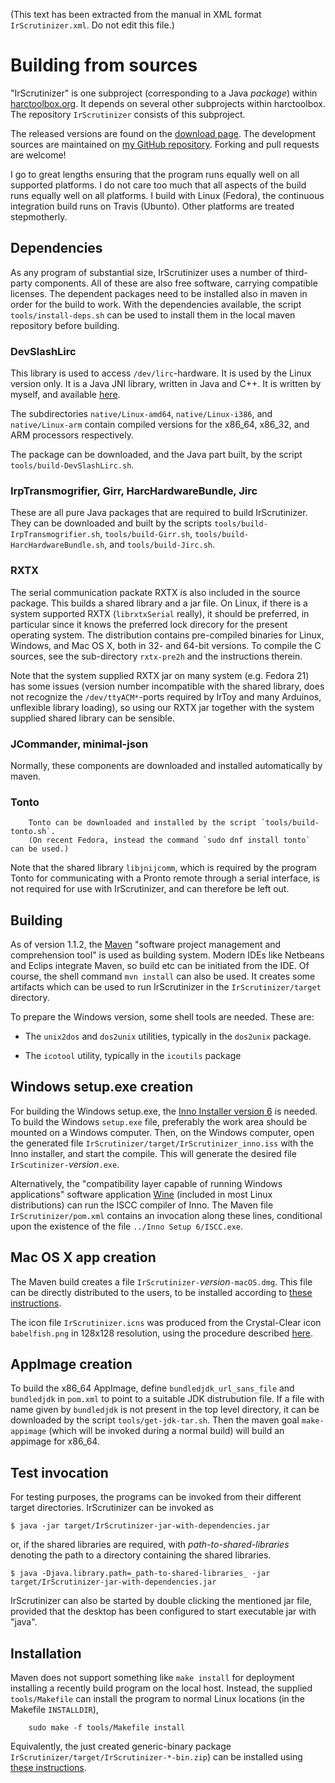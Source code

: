 (This text has been extracted from the manual in XML format `IrScrutinizer.xml`. Do not edit this file.)

# Building from sources

"IrScrutinizer" is one subproject (corresponding to a Java _package_) within [harctoolbox.org](http://harctoolbox.org).
    It depends on several other subprojects within harctoolbox. The repository `IrScrutinizer` consists
    of this subproject.

The released versions are found on the [download page](https://github.com/bengtmartensson/IrScrutinizer/releases).
    The development sources are maintained on [my GitHub repository](https://github.com/bengtmartensson/IrScrutinizer).
    Forking and pull requests are welcome!

I go to great lengths ensuring that the program runs equally well on all supported platforms.
        I do not care too much that all aspects of the build runs equally well on all platforms.
        I build with Linux (Fedora), the continuous integration build runs on Travis (Ubunto).
        Other platforms are treated stepmotherly.

## Dependencies

As any program of substantial size, IrScrutinizer uses a number of third-party components.
    All of these are also free software, carrying compatible licenses.
The dependent packages need to be installed also in
    maven in order for the build to work. With the dependencies available, the script `tools/install-deps.sh`
can be used to install  them in the local maven repository before building.

### DevSlashLirc
This library is used to access `/dev/lirc`-hardware. It is used by the Linux version only.
        It is a Java JNI library, written in Java and C++. It is written by myself,
        and available [here](https://github.com/bengtmartensson/DevSlashLirc).
        

The subdirectories `native/Linux-amd64`,
        `native/Linux-i386`, and
        `native/Linux-arm` contain compiled versions for the x86_64, x86_32, and ARM processors respectively.

The package can be downloaded, and the Java part built, by the script `tools/build-DevSlashLirc.sh`.

### IrpTransmogrifier, Girr, HarcHardwareBundle, Jirc
These are all pure Java packages that are required to build IrScrutinizer.
            They can be downloaded and built by the scripts
            `tools/build-IrpTransmogrifier.sh`,
            `tools/build-Girr.sh`,
            `tools/build-HarcHardwareBundle.sh`, and
            `tools/build-Jirc.sh`.
        

### RXTX
The serial communication packate RXTX is also included in the source package. This builds a shared library and a jar file.
    On Linux, if there is a system supported RXTX (`librxtxSerial` really), it should be preferred,
    in particular since it knows the preferred lock direcory for the present operating system.
    The distribution contains pre-compiled binaries for Linux, Windows, and Mac OS X, both in 32- and 64-bit versions.
    To compile the C sources, see the sub-directory `rxtx-pre2h` and the instructions therein.

Note that the system supplied RXTX jar on many system (e.g. Fedora 21) has some issues
        (version number incompatible with the shared library, does not recognize
        the `/dev/ttyACM*`-ports required by IrToy and many Arduinos, unflexible library loading),
        so using our RXTX jar together with the system supplied shared library can be sensible.

### JCommander, minimal-json
Normally, these components are downloaded and installed automatically by maven.

### Tonto

        Tonto can be downloaded and installed by the script `tools/build-tonto.sh`.
        (On recent Fedora, instead the command `sudo dnf install tonto` can be used.)

Note that the shared library `libjnijcomm`,
        which is required by the program Tonto for communicating with a Pronto remote through a serial interface,
        is not required for use with IrScrutinizer, and can therefore be left out.

## Building
As of version 1.1.2, the [Maven](http://maven.apache.org/index.html) "software
project management and comprehension tool" is used as building system.
Modern IDEs like Netbeans and Eclips integrate Maven, so build etc can be initiated from the IDE.
Of course, the shell command `mvn install` can also be used. It creates some artifacts which can
be used to run IrScrutinizer in the `IrScrutinizer/target` directory.

To prepare the Windows version, some shell tools are needed. These are:



* The `unix2dos` and `dos2unix` utilities, typically in the `dos2unix` package.

* The `icotool` utility, typically in the `icoutils` package


## Windows setup.exe creation
For building the Windows setup.exe, the [Inno Installer version 6](http://www.jrsoftware.org/download.php/is.exe)
    is needed. To build the Windows `setup.exe` file, preferably the work area should
be mounted on a Windows computer. Then, on the Windows computer, open
        the generated file `IrScrutinizer/target/IrScrutinizer_inno.iss` with
        the Inno installer, and start the compile. This will generate the desired file
    `IrScutinizer-`_version_`.exe`.

Alternatively, the "compatibility layer capable of running
    Windows applications" software application [Wine](https://www.winehq.org) (included in most Linux
    distributions) can run the ISCC compiler of Inno. The Maven file
    `IrScrutinizer/pom.xml` contains an
    invocation along these lines, conditional upon the existence of the file `../Inno Setup 6/ISCC.exe`.

## Mac OS X app creation
The Maven build creates a file
`IrScrutinizer-`_version_`-macOS.dmg`.
This file can be directly distributed to the users, to be installed according to
[these instructions](http://harctoolbox.org/IrScrutinizer.html#Mac+OS+X+app).

The icon file `IrScrutinizer.icns` was produced from the Crystal-Clear
icon `babelfish.png` in 128x128 resolution, using the procedure
described
[here](http://stackoverflow.com/questions/11770806/why-doesnt-icon-composer-2-4-support-the-1024x1024-size-icon-any-more).
        

## AppImage creation
To build the x86_64 AppImage, define `bundledjdk_url_sans_file`
    and `bundledjdk` in `pom.xml` to point to a suitable JDK distrubution file.
    If a file with name given by `bundledjdk`
    is not present in the top level directory, it can be downloaded by the script `tools/get-jdk-tar.sh`.
    Then the maven goal `make-appimage` (which will be invoked during a normal build) will build an appimage for x86_64.
    

## Test invocation
For testing purposes, the programs can be invoked from their different target directories.
        IrScrutinizer can be invoked as


    
    $ java -jar target/IrScrutinizer-jar-with-dependencies.jar

or, if the shared libraries are required, with _path-to-shared-libraries_ denoting the path to a directory containing
the shared libraries.


    
    $ java -Djava.library.path=_path-to-shared-libraries_ -jar target/IrScrutinizer-jar-with-dependencies.jar

IrScrutinizer can also be started by double clicking the mentioned jar file,
    provided that the desktop has been configured to start executable jar with "java".

## Installation
Maven does not support something like `make install` for deployment installing a
recently build program on the local host.
Instead, the supplied `tools/Makefile` can
install the program to normal Linux locations (in the Makefile `INSTALLDIR`),


    
        sudo make -f tools/Makefile install
    
Equivalently, the just created generic-binary package
`IrScrutinizer/target/IrScrutinizer-*-bin.zip`) can be installed using [these instructions](http://harctoolbox.org/IrScrutinizer.html#Generic+Binary).

